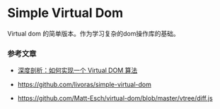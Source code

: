 # Simple Virtual Dom

Virtual dom 的简单版本。作为学习复杂的dom操作库的基础。

### 参考文章

- [深度剖析：如何实现一个 Virtual DOM 算法](https://github.com/livoras/blog/issues/13)

- https://github.com/livoras/simple-virtual-dom

- https://github.com/Matt-Esch/virtual-dom/blob/master/vtree/diff.js

  ​